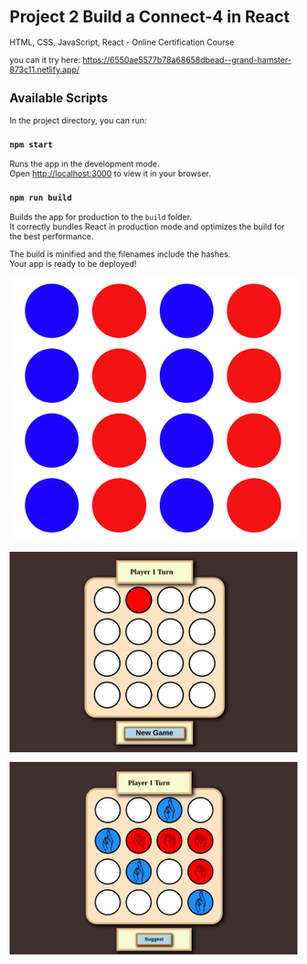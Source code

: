 # Project 2 Build a Connect-4 in React

HTML, CSS, JavaScript, React - Online Certification Course

you can it try here: https://6550ae5577b78a68658dbead--grand-hamster-873c11.netlify.app/

## Available Scripts

In the project directory, you can run:

### `npm start`

Runs the app in the development mode.\
Open [http://localhost:3000](http://localhost:3000) to view it in your browser.

### `npm run build`

Builds the app for production to the `build` folder.\
It correctly bundles React in production mode and optimizes the build for the best performance.

The build is minified and the filenames include the hashes.\
Your app is ready to be deployed!

![img.png](images/forReadme.png)

![img.png](images/forReadme2.png)

![img.png](images/forReadme3.png)